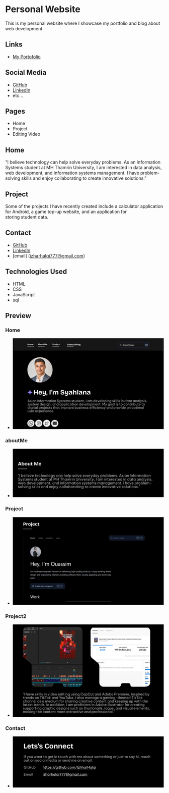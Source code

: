 # Personal Website

This is my personal website where I showcase my portfolio and blog about web development.

## Links

- [My Portofolio](https://www.figma.com/proto/7OmPXB3dcAKQdsJNBS9q4R/Untitled?node-id=1-2&t=V8PIPE1cssCDc0SD-1)

## Social Media

- [GitHub](https://github.com)
- [LinkedIn](https://linkedin.com)
- etc...

## Pages

- Home
- Project
- Editing Video

## Home

"I believe technology can help solve everyday problems. As an
Information Systems student at MH Thamrin University, I am interested
in data analysis, web development, and information systems management.
I have problem-solving skills and enjoy collaborating to create
innovative solutions."

## Project

Some of the projects I have recently created include a calculator application for Android, a game top-up website, and an application for storing student data.

## Contact

- [GitHub](https://github.com)
- [LinkedIn](https://linkedin.com)
- [email] (izharhalqi777@gmail.com)

## Technologies Used

- HTML
- CSS
- JavaScript
- sql

## Preview

### Home

- ![Website Preview](./assets/home.png)

### aboutMe

- ![Website Preview](./assets/aboutme.png)

### Project

- ![Website Preview](./assets/project.png)

### Project2

- ![Website Preview](./assets/project2.png)

### Contact

- ![Website Preview](./assets/contact.png)
